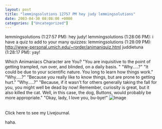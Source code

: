 ```yaml
---
layout: post
title: "lemmingsolutions 12757 PM hey judy lemmingsolutions"
date: 2003-04-30 08:08:00 +0000
categories: ["Uncategorized"]
---
```


lemmingsolutions (1:27:57 PM): hey judy!
lemmingsolutions (1:28:06 PM): i have a quiz to add to your many quizzes:
lemmingsolutions (1:28:09 PM): http://www-personal.umich.edu/~rorder/animaniquiz.html
juddietuna (1:28:17 PM): yay!

Which Animaniacs Character are You?
"You are inquisitive to the point of getting trampled, run over, and blinded, on a daily basis. "
"Why.....?"
"It could be due to your scientific nature.  You long to learn how things work."
"Why.....?"
"Because you really like to know things, but are prone to getting hurt."
"Why.....?"
"Because, if it wasn't for others generally taking the fall for you, you might well be dead by now!  Remember, curiosity is great, but it also killed the cat.  Well, in this case, the dog, Buttons, would probably be more appropriate."
"Okay, lady, I love you, bu-bye!"
![Image](http://www.umich.edu/~rorder/mindy.gif)

###### 
Click here to see my Livejournal.

haha.